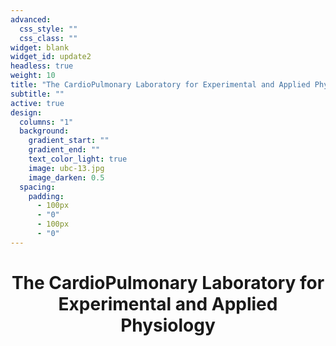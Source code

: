 ```yaml
---
advanced:
  css_style: ""
  css_class: ""
widget: blank
widget_id: update2
headless: true
weight: 10
title: "The CardioPulmonary Laboratory for Experimental and Applied Physiology"
subtitle: ""
active: true
design:
  columns: "1"
  background:
    gradient_start: ""
    gradient_end: ""
    text_color_light: true
    image: ubc-13.jpg
    image_darken: 0.5
  spacing:
    padding:
      - 100px
      - "0"
      - 100px
      - "0"
---
```

# <h1 align="center">The CardioPulmonary Laboratory for Experimental and Applied Physiology<h1 align="center">
